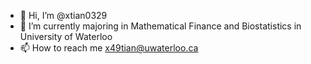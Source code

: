 - 👋 Hi, I’m @xtian0329
- 🌱 I’m currently majoring in Mathematical Finance and Biostatistics in University of Waterloo
- 📫 How to reach me x49tian@uwaterloo.ca

<!---
xtian0329/xtian0329 is a ✨ special ✨ repository because its `README.md` (this file) appears on your GitHub profile.
You can click the Preview link to take a look at your changes.
--->

